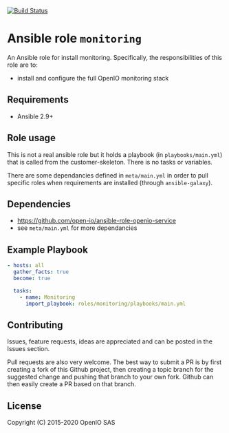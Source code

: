 [![Build Status](https://travis-ci.org/open-io/ansible-role-openio-monitoring.svg?branch=master)](https://travis-ci.org/open-io/ansible-role-openio-monitoring)
# Ansible role `monitoring`

An Ansible role for install monitoring. Specifically, the responsibilities of this role are to:

- install and configure the full OpenIO monitoring stack

## Requirements

- Ansible 2.9+

## Role usage
This is not a real ansible role but it holds a playbook (in `playbooks/main.yml`)
that is called from the customer-skeleton. There is no tasks or variables.

There are some dependancies defined in `meta/main.yml` in order to pull specific
roles when requirements are installed (through `ansible-galaxy`).

## Dependencies
- https://github.com/open-io/ansible-role-openio-service
- see `meta/main.yml` for more dependancies

## Example Playbook

```yaml
- hosts: all
  gather_facts: true
  become: true

  tasks:
    - name: Monitoring
      import_playbook: roles/monitoring/playbooks/main.yml

```

## Contributing

Issues, feature requests, ideas are appreciated and can be posted in the Issues section.

Pull requests are also very welcome.
The best way to submit a PR is by first creating a fork of this Github project, then creating a topic branch for the suggested change and pushing that branch to your own fork.
Github can then easily create a PR based on that branch.

## License
Copyright (C) 2015-2020 OpenIO SAS
